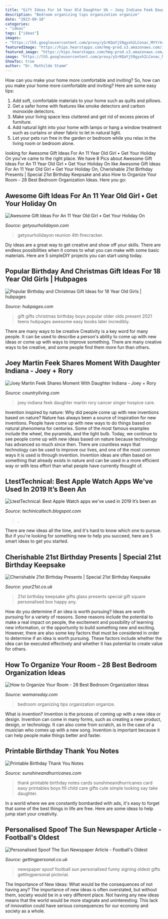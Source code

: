 ```yaml
---
title: "Gift Ideas For 14 Year Old Daughter Uk ~ Joey Indiana Feek Daughter Martin Rory Cancer Singer Hospice Care"
description: "Bedroom organizing tips organization organize"
date: "2023-09-18"
categories:
- "ideas"
tags: ["ideas"]
images:
- "https://lh5.googleusercontent.com/proxy/ySrKQaYjS9gyxh2LConac_MYYrkvyv99GhyQxVgDM9BghxFyJWdhKaaCnlq7_YRFvAjaE0W3Xm9NYb787dQylNm0D_PfdJZh3_w3sNhGYA=w1200-h630-p-k-no-nu"
featuredImage: "https://hips.hearstapps.com/hmg-prod.s3.amazonaws.com/images/room-organization-1544818182.jpg?crop=1.00xw:1.00xh;0,0&amp;resize=1200:*"
featured_image: "https://hips.hearstapps.com/hmg-prod.s3.amazonaws.com/images/room-organization-1544818182.jpg?crop=1.00xw:1.00xh;0,0&amp;resize=1200:*"
image: "https://lh5.googleusercontent.com/proxy/ySrKQaYjS9gyxh2LConac_MYYrkvyv99GhyQxVgDM9BghxFyJWdhKaaCnlq7_YRFvAjaE0W3Xm9NYb787dQylNm0D_PfdJZh3_w3sNhGYA=w1200-h630-p-k-no-nu"
ShowToc: true
author: "Dr. Mathilde Stamm"
---
```



How can you make your home more comfortable and inviting?
So, how can you make your home more comfortable and inviting? Here are some easy tips: 
1. Add soft, comfortable materials to your home such as quilts and pillows. 
2. Get a safer home with features like smoke detectors and carbon monoxide detectors. 
3. Make your living space less cluttered and get rid of excess pieces of furniture. 
4. Add natural light into your home with lamps or hang a window treatment such as curtains or sheer fabric to let in natural light. 
5. Let your pets run free in the garden or bedroom while you relax in the living room or bedroom alone.

	

		
looking for Awesome Gift Ideas For An 11 Year Old Girl • Get Your Holiday On you've came to the right place. We have 8 Pics about Awesome Gift Ideas For An 11 Year Old Girl • Get Your Holiday On like Awesome Gift Ideas For An 11 Year Old Girl • Get Your Holiday On, Cherishable 21st Birthday Presents | Special 21st Birthday Keepsake and also How to Organize Your Room - 28 Best Bedroom Organization Ideas. Here you go:
		
    
## Awesome Gift Ideas For An 11 Year Old Girl • Get Your Holiday On

<img loading=lazy src="https://i2.wp.com/www.getyourholidayon.com/wp-content/uploads/2018/07/Cheap-and-easy-party-favors.jpg?resize=375%2C750&amp;ssl=1" onerror="this.onerror=null;this.src='https://tse3.mm.bing.net/th?id=OIP.JncX5fKxeQ74vUJmRGo52wAAAA&amp;pid=15.1';" alt="Awesome Gift Ideas For An 11 Year Old Girl • Get Your Holiday On">

_Source: getyourholidayon.com_

>getyourholidayon reunion 4th firecracker. 

	

Diy ideas are a great way to get creative and show off your skills. There are endless possibilities when it comes to what you can make with some basic materials. Here are 5 simpleDIY projects you can start using today.

    
## Popular Birthday And Christmas Gift Ideas For 18 Year Old Girls | Hubpages

<img loading=lazy src="https://usercontent1.hubstatic.com/13098124_f1024.jpg" onerror="this.onerror=null;this.src='https://tse3.mm.bing.net/th?id=OIP.yo2SHS4vUZ2ZhC1Z3Ts_iAHaLH&amp;pid=15.1';" alt="Popular Birthday and Christmas Gift Ideas for 18 Year Old Girls | hubpages">

_Source: hubpages.com_

>gift gifts christmas birthday boys popular older olds present 2021 teens hubpages awesome easy books later incredibly. 

	

There are many ways to be creative
Creativity is a key word for many people. It can be used to describe a person's ability to come up with new ideas or come up with ways to improve something. There are many creative ways to be creative, and some people find them more fun than others.

    
## Joey Martin Feek Shares Moment With Daughter Indiana - Joey + Rory

<img loading=lazy src="https://hips.hearstapps.com/clv.h-cdn.co/assets/15/51/1024x512/landscape-1450446864-joey-feek-with-daughter-indiana.jpg?resize=1200:*" onerror="this.onerror=null;this.src='https://tse3.mm.bing.net/th?id=OIP.mEgbFAeUc0EGymDi51ZkgwHaDt&amp;pid=15.1';" alt="Joey Martin Feek Shares Moment With Daughter Indiana - Joey + Rory">

_Source: countryliving.com_

>joey indiana feek daughter martin rory cancer singer hospice care. 

	

Invention inspired by nature: Why did people come up with new inventions based on nature?
Nature has always been a source of inspiration for new inventions. People have come up with new ways to do things based on natural phenomena for centuries. Some of the most famous examples include the wheel, the pyramids, and the light bulb. Today, we continue to see people come up with new ideas based on nature because technology has advanced so much since then. There are countless ways that technology can be used to improve our lives, and one of the most common ways it is used is through invention. Invention ideas are often based on something that already exists in nature and can be used in a more efficient way or with less effort than what people have currently thought of.

    
## LtestTechnical: Best Apple Watch Apps We&#039;ve Used In 2019 It’s Been An

<img loading=lazy src="https://lh5.googleusercontent.com/proxy/ySrKQaYjS9gyxh2LConac_MYYrkvyv99GhyQxVgDM9BghxFyJWdhKaaCnlq7_YRFvAjaE0W3Xm9NYb787dQylNm0D_PfdJZh3_w3sNhGYA=w1200-h630-p-k-no-nu" onerror="this.onerror=null;this.src='https://tse1.mm.bing.net/th?id=OIP.RpA6hGS32hc2VIVNEvtmXwHaEK&amp;pid=15.1';" alt="LtestTechnical: Best Apple Watch apps we&#039;ve used in 2019 It’s been an">

_Source: techinicaltech.blogspot.com_

>. 

	

There are new ideas all the time, and it's hard to know which one to pursue. But if you're looking for something new to help you succeed, here are 5 smart ideas to get you started.

    
## Cherishable 21st Birthday Presents | Special 21st Birthday Keepsake

<img loading=lazy src="http://assets.yourbirthdays.co.uk/images/products/21st-birthday-keepsake-1496.jpg" onerror="this.onerror=null;this.src='https://tse4.mm.bing.net/th?id=OIP.lyoA7ga91vH8ovnbO_H09QHaHa&amp;pid=15.1';" alt="Cherishable 21st Birthday Presents | Special 21st Birthday Keepsake">

_Source: your21st.co.uk_

>21st birthday keepsake gifts glass presents special gift square personalised box happy any. 

	

How do you determine if an idea is worth pursuing?
Ideas are worth pursuing for a variety of reasons. Some reasons include the potential to make a real impact on people, the excitement and possibility of learning new information, or the opportunity to build something new and exciting. However, there are also some key factors that must be considered in order to determine if an idea is worth pursuing. These factors include whether the idea can be executed effectively and whether it has potential to create value for others.

    
## How To Organize Your Room - 28 Best Bedroom Organization Ideas

<img loading=lazy src="https://hips.hearstapps.com/hmg-prod.s3.amazonaws.com/images/room-organization-1544818182.jpg?crop=1.00xw:1.00xh;0,0&amp;resize=1200:*" onerror="this.onerror=null;this.src='https://tse4.mm.bing.net/th?id=OIP.r2rLdrl-4GHjwftk9wizbgHaDt&amp;pid=15.1';" alt="How to Organize Your Room - 28 Best Bedroom Organization Ideas">

_Source: womansday.com_

>bedroom organizing tips organization organize. 

	

What is invention?
Invention is the process of coming up with a new idea or design. Invention can come in many forms, such as creating a new product, design, or technology. It can also come from scratch, as in the case of a musician who comes up with a new song. Invention is important because it can help people make things better and faster.

    
## Printable Birthday Thank You Notes

<img loading=lazy src="https://www.sunshineandhurricanes.com/wp-content/uploads/2015/06/Printable-Birthday-Thank-You-Notes-Main-B.jpg" onerror="this.onerror=null;this.src='https://tse4.mm.bing.net/th?id=OIP.Z8IWcXFoKjgmrbX55Ku_zAHaLH&amp;pid=15.1';" alt="Printable Birthday Thank You Notes">

_Source: sunshineandhurricanes.com_

>thank printable birthday notes cards sunshineandhurricanes card easy printables boys fill child care gifts cute simple looking say take daughter. 

	

In a world where we are constantly bombarded with ads, it's easy to forget that some of the best things in life are free. Here are some ideas to help jump start your creativity.

    
## Personalised Spoof The Sun Newspaper Article - Football&#039;s Oldest

<img loading=lazy src="https://media.gettingpersonal.co.uk/165008/images/products/39/23639/rwf/personalised-spoof-the-sun-newspaper-article---footballs-oldest-signing_a.jpg" onerror="this.onerror=null;this.src='https://tse2.mm.bing.net/th?id=OIP.QArBHmms_3Jnsp1ai5KlXwHaHa&amp;pid=15.1';" alt="Personalised Spoof The Sun Newspaper Article - Football&#039;s Oldest">

_Source: gettingpersonal.co.uk_

>newspaper spoof football sun personalised funny signing oldest gifts gettingpersonal pictorial. 

	

The Importance of New Ideas: What would be the consequences of not having any?
The importance of new ideas is often overstated, but without them, society would be in a very different place. Not having any new ideas means that the world would be more stagnate and uninteresting. This lack of innovation could have serious consequences for our economy and society as a whole.

